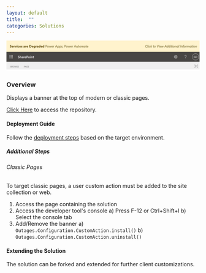 ```yaml
---
layout: default
title:  ""
categories: Solutions
---
```

![Demo](/images/outages.png)

### Overview

Displays a banner at the top of modern or classic pages.

[Click Here](https://github.com/datta-framework/outages) to access the repository.

#### Deployment Guide

Follow the [deployment steps](/jump-start-projects/overview/deployment) based on the target environment.

##### Additional Steps

###### Classic Pages

To target classic pages, a user custom action must be added to the site collection or web.

1. Access the page containing the solution
2. Access the developer tool's console
   a) Press F-12 or Ctrl+Shift+I
   b) Select the console tab
3. Add/Remove the banner
   a) `Outages.Configuration.CustomAction.install()`
   b) `Outages.Configuration.CustomAction.uninstall()`

#### Extending the Solution

The solution can be forked and extended for further client customizations.